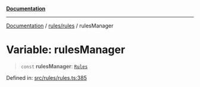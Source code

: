 [**Documentation**](../../../README.md)

***

[Documentation](../../../README.md) / [rules/rules](../README.md) / rulesManager

# Variable: rulesManager

> `const` **rulesManager**: [`Rules`](../classes/Rules.md)

Defined in: [src/rules/rules.ts:385](https://github.com/Christian-Me/folder-to-tags-plugin/blob/1b47fd7d007d2f33409aeb5e2ff62bca31adb1cf/src/rules/rules.ts#L385)
